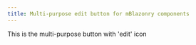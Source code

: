 ```yaml
---
title: Multi-purpose edit button for mBlazonry components
---
```


This is the multi-purpose button with 'edit' icon